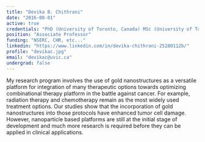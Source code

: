 ```yaml
---
title: "Devika B. Chithrani"
date: "2016-08-01"
active: true
credentials: "PhD (University of Toronto, Canada) MSc (University of Toronto, Canada) BSc (Hons; University of Colombo, Sri Lanka) NSERC Postdoctoral Fellow (University of Toronto, Canada)"
position: "Associate Professor"
funding: "NSERC, CHR, etc..."
linkedin: "https://www.linkedin.com/in/devika-chithrani-25280112b/"
profile: "devikac.jpg"
email: "devikac@uvic.ca"
undergrad: false
---
```


My research program involves the use of gold nanostructures as a versatile platform for integration of many therapeutic options towards optimizing combinational therapy platform in the battle against cancer. For example, radiation therapy and chemotherapy remain as the most widely used treatment options. Our studies show that the incorporation of gold nanostructures into those protocols have enhanced tumor cell damage. However, nanoparticle based platforms are still at the initial stage of development and much more research is required before they can be applied in clinical applications.
